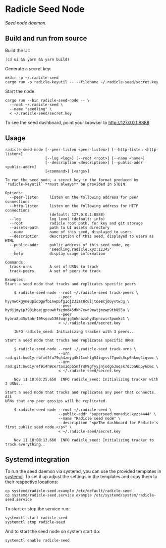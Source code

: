 # Radicle Seed Node

*Seed node daemon.*

## Build and run from source

Build the UI:

    (cd ui && yarn && yarn build)

Generate a secret key:

    mkdir -p ~/.radicle-seed
    cargo run -p radicle-keyutil -- --filename ~/.radicle-seed/secret.key

Start the node:

    cargo run --bin radicle-seed-node -- \
      --root ~/.radicle-seed \
      --name "seedling" \
      < ~/.radicle-seed/secret.key

To see the seed dashboard, point your browser to http://127.0.0.1:8888.

## Usage

    radicle-seed-node [--peer-listen <peer-listen>] [--http-listen <http-listen>]
                      [--log <log>] [--root <root>] [--name <name>]
                      [--description <description>] [--public-addr <public-addr>]
                      [<command>] [<args>]

    To run the seed node, a secret key in the format produced by
    `radicle-keyutil` **must always** be provided in STDIN.

    Options:
      --peer-listen     listen on the following address for peer connections
      --http-listen     listen on the following address for HTTP connections
                        (default: 127.0.0.1:8888)
      --log             log level (default: info)
      --root            radicle root path, for key and git storage
      --assets-path     path to UI assets directory
      --name            name of this seed, displayed to users
      --description     description of this seed, displayed to users as HTML
      --public-addr     public address of this seed node, eg.
                        'seedling.radicle.xyz:12345'
      --help            display usage information

    Commands:
      track-urns        A set of URNs to track
      track-peers       A set of peers to track

    Examples:
    Start a seed node that tracks and replicates specific peers

        $ radicle-seed-node --root ~/.radicle-seed track-peers \
                            --peer hyymwdkgymeupidbgwfb16wp5fg1ojz3ias8c8ijtdeecjo6yxtw3g \
                            --peer hydijmyip398ihqejgpouwhfszdmd45dkh7xwd9ewtjmzwp9tb855a \
                            --peer hybra8u45w7ahr195sqcw136twqrjg3nknbzxhyd1pncwsr3pwnkc1 \
                            < ~/.radicle-seed/secret.key

        INFO radicle_seed: Initializing tracker with 3 peers..

    Start a seed node that tracks and replicates specific URNs

        $ radicle-seed-node --root ~/.radicle-seed track-urns \
                            --urn rad:git:hwd1yrebfxd5fu79qh4zejg4kf1xohfg54iqyssf7guds6cp6hkug4iqsmc \
                            --urn rad:git:hwd1yref9i4h9certox1dpb5nfruk9gfyyjnjodg63oqak7d3pa6bpy6bmc \
                            < ~/.radicle-seed/secret.key

        Nov 11 18:03:25.650  INFO radicle_seed: Initializing tracker with 2 URNs..

    Start a seed node that tracks and replicates any peer that connects. All
    URNs that any peer gossips will be replicated.

        $ radicle-seed-node --root ~/.radicle-seed \
                            --public-addr "superseed.monadic.xyz:4444" \
                            --name "Radicle seed node" \
                            --description "<p>The dashboard for Radicle's first public seed node.</p>" \
                            < ~/.radicle-seed/secret.key

        Nov 11 18:08:13.660  INFO radicle_seed: Initializing tracker to track everything..

## Systemd integration

To run the seed daemon via systemd, you can use the provided templates in
[systemd](./systemd). To set it up adjust the settings in the templates and
copy them to their respective locations:

    cp systemd/radicle-seed.example /etc/default/radicle-seed
    cp systemd/radicle-seed.service.example /etc/systemd/system/radicle-seed.service

To start or stop the service run:

    systemctl start radicle-seed
    systemctl stop radicle-seed

And to start the seed node on system start do:

    systemctl enable radicle-seed
